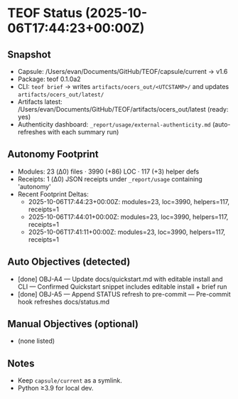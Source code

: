 # TEOF Status (2025-10-06T17:44:23+00:00Z)

## Snapshot
- Capsule: /Users/evan/Documents/GitHub/TEOF/capsule/current -> v1.6
- Package: teof 0.1.0a2
- CLI: `teof brief` → writes `artifacts/ocers_out/<UTCSTAMP>/` and updates `artifacts/ocers_out/latest/`
- Artifacts latest: /Users/evan/Documents/GitHub/TEOF/artifacts/ocers_out/latest (ready: yes)
- Authenticity dashboard: `_report/usage/external-authenticity.md` (auto-refreshes with each summary run)

## Autonomy Footprint
- Modules: 23 (Δ0) files · 3990 (+86) LOC · 117 (+3) helper defs
- Receipts: 1 (Δ0) JSON receipts under `_report/usage` containing 'autonomy'
- Recent Footprint Deltas:
  - 2025-10-06T17:44:23+00:00Z: modules=23, loc=3990, helpers=117, receipts=1
  - 2025-10-06T17:44:01+00:00Z: modules=23, loc=3990, helpers=117, receipts=1
  - 2025-10-06T17:41:11+00:00Z: modules=23, loc=3990, helpers=117, receipts=1

## Auto Objectives (detected)
- [done] OBJ-A4 — Update docs/quickstart.md with editable install and CLI — Confirmed Quickstart snippet includes editable install + brief run
- [done] OBJ-A5 — Append STATUS refresh to pre-commit — Pre-commit hook refreshes docs/status.md

## Manual Objectives (optional)
- (none listed)

## Notes
- Keep `capsule/current` as a symlink.
- Python ≥3.9 for local dev.
